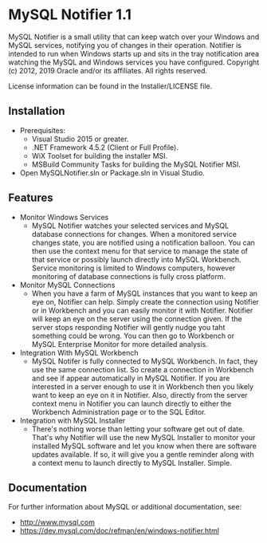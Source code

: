 MySQL Notifier 1.1
=========
MySQL Notifier is a small utility that can keep watch over your Windows and MySQL services, notifying you of changes in their operation. Notifier is intended to run when Windows starts up and sits in the tray notification area watching the MySQL and Windows services you have configured.
Copyright (c) 2012, 2019 Oracle and/or its affiliates. All rights reserved.

License information can be found in the Installer/LICENSE file.

## Installation

* Prerequisites:
	* Visual Studio 2015 or greater.
	* .NET Framework 4.5.2 (Client or Full Profile).
	* WiX Toolset for building the installer MSI.
	* MSBuild Community Tasks for building the MySQL Notifier MSI.
* Open MySQLNotifier.sln or Package.sln in Visual Studio.

## Features

* Monitor Windows Services
	* MySQL Notifier watches your selected services and MySQL database connections for changes. When a monitored service changes state, you are notified using a notification balloon. You can then use the context menu for that service to manage the state of that service or possibly launch directly into MySQL Workbench. Service monitoring is limited to Windows computers, however monitoring of database connections is fully cross platform.
* Monitor MySQL Connections
	* When you have a farm of MySQL instances that you want to keep an eye on, Notifier can help. Simply create the connection using Notifier or in Workbench and you can easily monitor it with Notifier. Notifier will keep an eye on the server using the connection given. If the server stops responding Notifier will gently nudge you taht something could be wrong. You can then go to Workbench or MySQL Enterprise Monitor for more detailed analysis.
* Integration With MySQL Workbench
	* MySQL Notifer is fully connected to MySQL Workbench. In fact, they use the same connection list. So create a connection in Workbench and see if appear automatically in MySQL Notifier. If you are interested in a server enough to use it in Workbench then you likely want to keep an eye on it in Notifier. Also, directly from the server context menu in Notifier you can launch directly to either the Workbench Administration page or to the SQL Editor.
* Integration with MySQL Installer
	* There's nothing worse than letting your software get out of date. That's why Notifier will use the new MySQL Installer to monitor your installed MySQL software and let you know when there are software updates available. If so, it will give you a gentle reminder along with a context menu to launch directly to MySQL Installer. Simple.

## Documentation

For further information about MySQL or additional documentation, see:
* http://www.mysql.com
* https://dev.mysql.com/doc/refman/en/windows-notifier.html